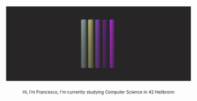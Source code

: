 ![](./img/template3_github.png)
<p align="center"> <sub> Hi, I’m Francesco, I'm currently studying Computer Science in 42 Heilbronn</sub></p>
